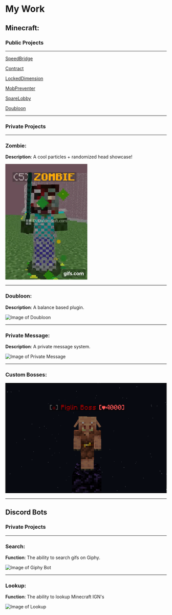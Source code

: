 # My Work

## Minecraft:

### Public Projects

---
[SpeedBridge](https://github.com/Tofpu/Portfolio/blob/main/projects/speedbridge.md)

[Contract](https://github.com/Tofpu/Portfolio/blob/main/projects/contract.md)

[LockedDimension](https://github.com/Tofpu/Portfolio/blob/main/projects/lockeddimension.md)

[MobPreventer](https://github.com/Tofpu/Portfolio/blob/main/projects/mobpreventer.md)

[SpareLobby](https://github.com/Tofpu/Portfolio/blob/main/projects/sparelobby.md)

[Doubloon](https://github.com/Tofpu/Portfolio/blob/main/projects/doubloon.md)

---
### Private Projects

---
### Zombie:
**Description**: A cool particles + randomized head showcase!

![Image of Doubloon](media/zombie.gif)

---

### Doubloon:
**Description**: A balance based plugin.

![Image of Doubloon](https://cdn.discordapp.com/attachments/772170600033681419/772225431024828416/unknown_2.png)

---

### Private Message:
**Description**: A private message system.

![Image of Private Message](https://cdn.discordapp.com/attachments/772170600033681419/772226288857120768/unknown_3.png)

---

### Custom Bosses:
![Image of Custom Bosses](media/acm_3.png)

---

## Discord Bots
### Private Projects
---
### Search:
**Function**: The ability to search gifs on Giphy.

![Image of Giphy Bot](https://cdn.discordapp.com/attachments/772170600033681419/772176842576494622/unknown_1.png)

---
### Lookup:
**Function**: The ability to lookup Minecraft IGN's

![Image of Lookup](https://cdn.discordapp.com/attachments/772170600033681419/772179259379941396/cd3897b4-3135-4805-81b9-0954810b186f.png)
